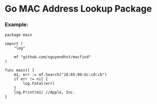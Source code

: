 # Go MAC Address Lookup Package 
### Example:
```golang
package main

import (
	"log"

	mf "github.com/nguyendhst/macfind"
)

func main() {
	m1, err := mf.Search("18:65:90:dc:c0:cb")
	if err != nil {
		log.Fatal(err)
	}
	log.Print(m1) //Apple, Inc.
}
```